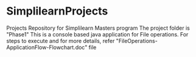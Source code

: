 # SimplilearnProjects
Projects Repository for Simplilearn Masters program
The project folder is "Phase1"
This is a console based java application for File operations.
For steps to execute and for more details, refer "FileOperations-ApplicationFlow-Flowchart.doc" file
